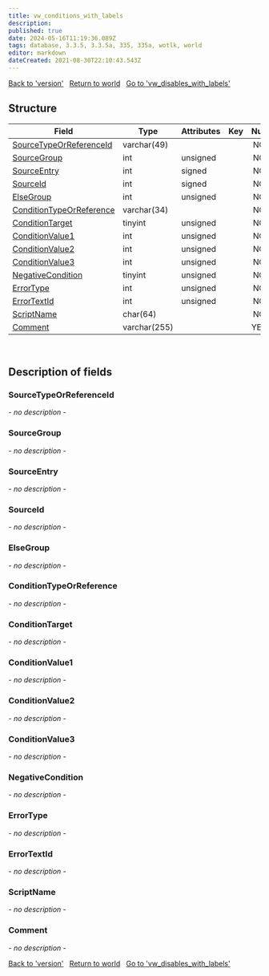 ```yaml
---
title: vw_conditions_with_labels
description: 
published: true
date: 2024-05-16T11:19:36.089Z
tags: database, 3.3.5, 3.3.5a, 335, 335a, wotlk, world
editor: markdown
dateCreated: 2021-08-30T22:10:43.543Z
---
```


<a href="https://trinitycore.info/en/database/335/world/version" class="mt-5 v-btn v-btn--depressed v-btn--flat v-btn--outlined theme--light v-size--default darkblue--text text--lighten-3"><span class="v-btn__content"><i aria-hidden="true" class="v-icon notranslate v-icon--left mdi mdi-arrow-left theme--light"></i><span>Back to 'version'</span></span></a>&nbsp;&nbsp;&nbsp;<a href="https://trinitycore.info/en/database/335/world/home" class="mt-5 v-btn v-btn--depressed v-btn--flat v-btn--outlined theme--light v-size--default darkblue--text text--lighten-3"><span class="v-btn__content"><i aria-hidden="true" class="v-icon notranslate v-icon--left mdi mdi-home-outline theme--light"></i><span>Return to world</span></span></a>&nbsp;&nbsp;&nbsp;<a href="https://trinitycore.info/en/database/335/world/vw_disables_with_labels" class="mt-5 v-btn v-btn--depressed v-btn--flat v-btn--outlined theme--light v-size--default darkblue--text text--lighten-3"><span class="v-btn__content"><span>Go to 'vw_disables_with_labels'</span><i aria-hidden="true" class="v-icon notranslate v-icon--right mdi mdi-arrow-right theme--light"></i></span></a>

## Structure

| Field | Type | Attributes | Key | Null | Default | Extra | Comment |
| --- | --- | --- | :---: | :---: | --- | --- | --- |
| [SourceTypeOrReferenceId](#sourcetypeorreferenceid) | varchar(49) |  |  | NO | '' |  |  |
| [SourceGroup](#sourcegroup) | int | unsigned |  | NO | 0 |  |  |
| [SourceEntry](#sourceentry) | int | signed |  | NO | 0 |  |  |
| [SourceId](#sourceid) | int | signed |  | NO | 0 |  |  |
| [ElseGroup](#elsegroup) | int | unsigned |  | NO | 0 |  |  |
| [ConditionTypeOrReference](#conditiontypeorreference) | varchar(34) |  |  | NO | '' |  |  |
| [ConditionTarget](#conditiontarget) | tinyint | unsigned |  | NO | 0 |  |  |
| [ConditionValue1](#conditionvalue1) | int | unsigned |  | NO | 0 |  |  |
| [ConditionValue2](#conditionvalue2) | int | unsigned |  | NO | 0 |  |  |
| [ConditionValue3](#conditionvalue3) | int | unsigned |  | NO | 0 |  |  |
| [NegativeCondition](#negativecondition) | tinyint | unsigned |  | NO | 0 |  |  |
| [ErrorType](#errortype) | int | unsigned |  | NO | 0 |  |  |
| [ErrorTextId](#errortextid) | int | unsigned |  | NO | 0 |  |  |
| [ScriptName](#scriptname) | char(64) |  |  | NO | '' |  |  |
| [Comment](#comment) | varchar(255) |  |  | YES | NULL |  |  |
&nbsp;
## Description of fields

### SourceTypeOrReferenceId
*- no description -*
&nbsp;

### SourceGroup
*- no description -*
&nbsp;

### SourceEntry
*- no description -*
&nbsp;

### SourceId
*- no description -*
&nbsp;

### ElseGroup
*- no description -*
&nbsp;

### ConditionTypeOrReference
*- no description -*
&nbsp;

### ConditionTarget
*- no description -*
&nbsp;

### ConditionValue1
*- no description -*
&nbsp;

### ConditionValue2
*- no description -*
&nbsp;

### ConditionValue3
*- no description -*
&nbsp;

### NegativeCondition
*- no description -*
&nbsp;

### ErrorType
*- no description -*
&nbsp;

### ErrorTextId
*- no description -*
&nbsp;

### ScriptName
*- no description -*
&nbsp;

### Comment
*- no description -*
&nbsp;

<a href="https://trinitycore.info/en/database/335/world/version" class="mt-5 v-btn v-btn--depressed v-btn--flat v-btn--outlined theme--light v-size--default darkblue--text text--lighten-3"><span class="v-btn__content"><i aria-hidden="true" class="v-icon notranslate v-icon--left mdi mdi-arrow-left theme--light"></i><span>Back to 'version'</span></span></a>&nbsp;&nbsp;&nbsp;<a href="https://trinitycore.info/en/database/335/world/home" class="mt-5 v-btn v-btn--depressed v-btn--flat v-btn--outlined theme--light v-size--default darkblue--text text--lighten-3"><span class="v-btn__content"><i aria-hidden="true" class="v-icon notranslate v-icon--left mdi mdi-home-outline theme--light"></i><span>Return to world</span></span></a>&nbsp;&nbsp;&nbsp;<a href="https://trinitycore.info/en/database/335/world/vw_disables_with_labels" class="mt-5 v-btn v-btn--depressed v-btn--flat v-btn--outlined theme--light v-size--default darkblue--text text--lighten-3"><span class="v-btn__content"><span>Go to 'vw_disables_with_labels'</span><i aria-hidden="true" class="v-icon notranslate v-icon--right mdi mdi-arrow-right theme--light"></i></span></a>
